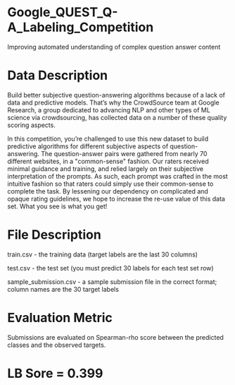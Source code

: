 # Google_QUEST_Q-A_Labeling_Competition
Improving automated understanding of complex question answer content

# Data Description
Build better subjective question-answering algorithms because of a lack of data and predictive models. That’s why the CrowdSource team at Google Research, a group dedicated to advancing NLP and other types of ML science via crowdsourcing, has collected data on a number of these quality scoring aspects.

In this competition, you’re challenged to use this new dataset to build predictive algorithms for different subjective aspects of question-answering. The question-answer pairs were gathered from nearly 70 different websites, in a "common-sense" fashion. Our raters received minimal guidance and training, and relied largely on their subjective interpretation of the prompts. As such, each prompt was crafted in the most intuitive fashion so that raters could simply use their common-sense to complete the task. By lessening our dependency on complicated and opaque rating guidelines, we hope to increase the re-use value of this data set. What you see is what you get!

# File Description
train.csv - the training data (target labels are the last 30 columns)

test.csv - the test set (you must predict 30 labels for each test set row)

sample_submission.csv - a sample submission file in the correct format; column names are the 30 target labels

# Evaluation Metric
Submissions are evaluated on Spearman-rho score between the predicted classes and the observed targets.

# LB Sore = 0.399
